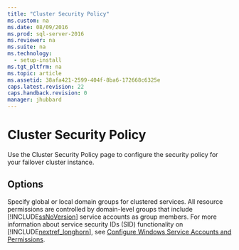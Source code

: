 ```yaml
---
title: "Cluster Security Policy"
ms.custom: na
ms.date: 08/09/2016
ms.prod: sql-server-2016
ms.reviewer: na
ms.suite: na
ms.technology: 
  - setup-install
ms.tgt_pltfrm: na
ms.topic: article
ms.assetid: 38afa421-2599-404f-8ba6-172668c6325e
caps.latest.revision: 22
caps.handback.revision: 0
manager: jhubbard
---
```

# Cluster Security Policy
Use the Cluster Security Policy page to configure the security policy for your failover cluster instance.  
  
## Options  
 Specify global or local domain groups for clustered services. All resource permissions are controlled by domain-level groups that include [!INCLUDE[ssNoVersion](../../Topics/TopicNameContainA/tokens/ssNoVersion_md.md)] service accounts as group members. For more information about service security IDs (SID) functionality on [!INCLUDE[nextref_longhorn](../../Topics/TopicNameContainA/tokens/nextref_longhorn_md.md)], see [Configure Windows Service Accounts and Permissions](../../Topics/TopicNameNotContainA/Configure-Windows-Service-Accounts-and-Permissions.md).